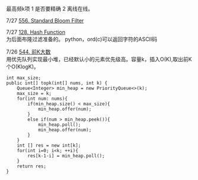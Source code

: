 最高频k项
1 是否要精确
2 离线在线。

7/27 [556. Standard Bloom Filter](https://www.lintcode.com/problem/standard-bloom-filter/description)<br>


7/27 [128. Hash Function](https://www.lintcode.com/problem/hash-function/description)<br>
为后面布隆过滤准备的。
python，ord(c)可以返回字符的ASCII码

7/26 [544. 前K大数](https://www.lintcode.com/problem/top-k-largest-numbers/description)<br>
用优先队列实现最小堆，已经默认小的元素优先级高。容量k，插入O(K),取出前K个O(KlogK)。
```
int max_size;
public int[] topk(int[] nums, int k) {
    Queue<Integer> min_heap = new PriorityQueue<>(k);
    max_size = k;
    for(int num: nums){
        if(min_heap.size() < max_size){
            min_heap.offer(num);
        }
        else if(num > min_heap.peek()){
            min_heap.poll();
            min_heap.offer(num);
        }
    }
    int [] res = new int[k];
    for(int i=0; i<k; ++i){
        res[k-1-i] = min_heap.poll();
    }
    return res;
}
```